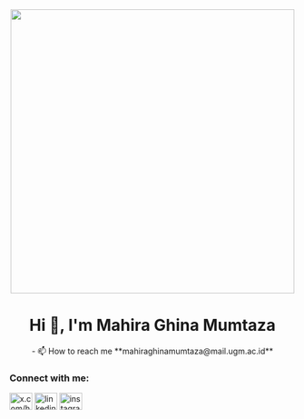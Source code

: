 <div align="center" width="500"
  </div>
<img src="https://im.ezgif.com/tmp/ezgif-1-4d95ca3253.gif" width="500">
<h1 align="center">Hi 👋, I'm Mahira Ghina Mumtaza</h1>
<div>
- 📫 How to reach me **mahiraghinamumtaza@mail.ugm.ac.id**
</div>
<h3 align="left">Connect with me:</h3>
<p align="left">
<a href="https://twitter.com/x.com/heeramumtaza?s=21" target="blank"><img align="center" src="https://raw.githubusercontent.com/rahuldkjain/github-profile-readme-generator/master/src/images/icons/Social/twitter.svg" alt="x.com/heeramumtaza?s=21" height="30" width="40" /></a>
<a href="https://linkedin.com/in/linkedin.com/in/heeramumtaza" target="blank"><img align="center" src="https://raw.githubusercontent.com/rahuldkjain/github-profile-readme-generator/master/src/images/icons/Social/linked-in-alt.svg" alt="linkedin.com/in/heeramumtaza" height="30" width="40" /></a>
<a href="https://instagram.com/instagram.com/heeramumtaza" target="blank"><img align="center" src="https://raw.githubusercontent.com/rahuldkjain/github-profile-readme-generator/master/src/images/icons/Social/instagram.svg" alt="instagram.com/heeramumtaza" height="30" width="40" /></a>

